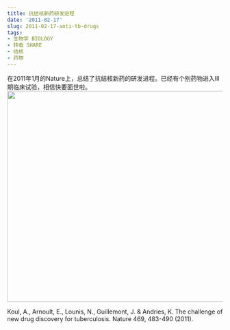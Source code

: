 ```yaml
---
title: 抗结核新药研发进程
date: '2011-02-17'
slug: 2011-02-17-anti-tb-drugs
tags:
- 生物学 BIOLOGY
- 转载 SHARE
- 结核
- 药物
---
```



在2011年1月的Nature上，总结了抗结核新药的研发进程。已经有个别药物进入III期临床试验，相信快要面世啦。  
<img src="https://cloudfs-spring.oss-cn-qingdao.aliyuncs.com/bio_spring_uploads/2011/02/2011-02-17-201027_943x624_scrot.png" width="746" height="493" />

Koul, A., Arnoult, E., Lounis, N., Guillemont, J. & Andries, K. The
challenge of new drug discovery for tuberculosis. Nature 469, 483-490
(2011).
